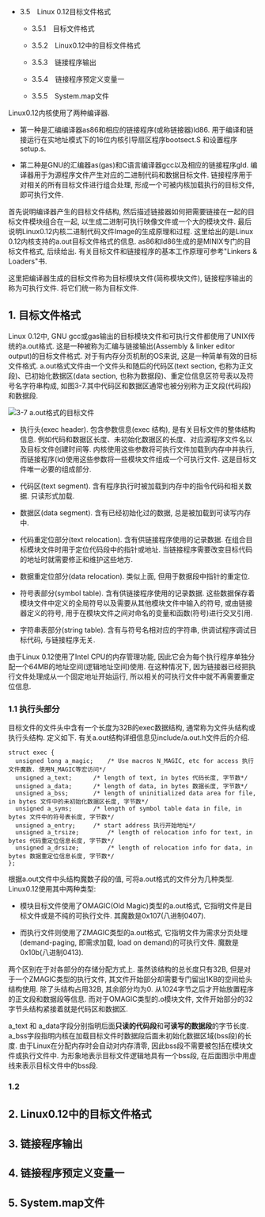 - 3.5　Linux 0.12目标文件格式

    - 3.5.1　目标文件格式

    - 3.5.2　Linux0.12中的目标文件格式
    
    - 3.5.3　链接程序输出
    
    - 3.5.4　链接程序预定义变量一

    - 3.5.5　System.map文件

Linux0.12内核使用了两种编译器. 

- 第一种是汇编编译器as86和相应的链接程序(或称链接器)ld86. 用于编译和链接运行在实地址模式下的16位内核引导扇区程序bootsect.S 和设置程序setup.s. 

- 第二种是GNU的汇编器as(gas)和C语言编译器gcc以及相应的链接程序gld. 编译器用于为源程序文件产生对应的二进制代码和数据目标文件. 链接程序用于对相关的所有目标文件进行组合处理, 形成一个可被内核加载执行的目标文件, 即可执行文件. 
 
首先说明编译器产生的目标文件结构, 然后描述链接器如何把需要链接在一起的目标文件模块组合在一起, 以生成二进制可执行映像文件或一个大的模块文件. 最后说明Linux0.12内核二进制代码文件Image的生成原理和过程. 这里给出的是Linux 0.12内核支持的a.out目标文件格式的信息. as86和ld86生成的是MINIX专门的目标文件格式, 后续给出. 有关目标文件和链接程序的基本工作原理可参考"Linkers & Loaders"书. 

这里把编译器生成的目标文件称为目标模块文件(简称模块文件), 链接程序输出的称为可执行文件. 将它们统一称为目标文件. 

## 1. 目标文件格式

Linux 0.12中, GNU gcc或gas输出的目标模块文件和可执行文件都使用了UNIX传统的a.out格式. 这是一种被称为汇编与链接输出(Assembly & linker editor output)的目标文件格式. 对于有内存分页机制的OS来说, 这是一种简单有效的目标文件格式. a.out格式文件由一个文件头和随后的代码区(text section, 也称为正文段)、已初始化数据区(data section, 也称为数据段)、重定位信息区符号表以及符号名字符串构成, 如图3-7.其中代码区和数据区通常也被分别称为正文段(代码段)和数据段. 

![3-7 a.out格式的目标文件](images/3.png)

- 执行头(exec header). 包含参数信息(exec 结构), 是有关目标文件的整体结构信息. 例如代码和数据区长度、未初始化数据区的长度、对应源程序文件名以及目标文件创建时间等. 内核使用这些参数将可执行文件加载到内存中并执行, 而链接程序(ld)使用这些参数将一些模块文件组成一个可执行文件. 这是目标文件唯一必要的组成部分. 

- 代码区(text segment). 含有程序执行时被加载到内存中的指令代码和相关数据. 只读形式加载.  

- 数据区(data segment). 含有已经初始化过的数据, 总是被加载到可读写内存中.  

- 代码重定位部分(text relocation). 含有供链接程序使用的记录数据. 在组合目标模块文件时用于定位代码段中的指针或地址. 当链接程序需要改变目标代码的地址时就需要修正和维护这些地方. 

- 数据重定位部分(data relocation). 类似上面, 但用于数据段中指针的重定位. 

- 符号表部分(symbol table). 含有供链接程序使用的记录数据. 这些数据保存着模块文件中定义的全局符号以及需要从其他模块文件中输入的符号, 或由链接器定义的符号, 用于在模块文件之间对命名的变量和函数(符号)进行交叉引用. 

- 字符串表部分(string table). 含有与符号名相对应的字符串, 供调试程序调试目标代码, 与链接程序无关. 

由于Linux 0.12使用了Intel CPU的内存管理功能, 因此它会为每个执行程序单独分配一个64MB的地址空间(逻辑地址空间)使用. 在这种情况下, 因为链接器已经把执行文件处理成从一个固定地址开始运行, 所以相关的可执行文件中就不再需要重定位信息. 

### 1.1 执行头部分

目标文件的文件头中含有一个长度为32B的exec数据结构, 通常称为文件头结构或执行头结构. 定义如下. 有关a.out结构详细信息见include/a.out.h文件后的介绍. 

```
struct exec {                                                                                                                                                                                              
  unsigned long a_magic;    /* Use macros N_MAGIC, etc for access 执行文件魔数. 使用N_MAGIC等宏访问*/
  unsigned a_text;      /* length of text, in bytes 代码长度, 字节数*/
  unsigned a_data;      /* length of data, in bytes 数据长度, 字节数*/
  unsigned a_bss;       /* length of uninitialized data area for file, in bytes 文件中的未初始化数据区长度, 字节数*/
  unsigned a_syms;      /* length of symbol table data in file, in bytes 文件中的符号表长度, 字节数*/
  unsigned a_entry;     /* start address 执行开始地址*/
  unsigned a_trsize;        /* length of relocation info for text, in bytes 代码重定位信息长度, 字节数*/
  unsigned a_drsize;        /* length of relocation info for data, in bytes 数据重定位信息长度, 字节数*/
};
```

根据a.out文件中头结构魔数子段的值, 可将a.out格式的文件分为几种类型. Linux0.12使用其中两种类型: 

- 模块目标文件使用了OMAGIC(Old Magic)类型的a.out格式, 它指明文件是目标文件或是不纯的可执行文件. 其魔数是0x107(八进制0407). 

- 而执行文件则使用了ZMAGIC类型的a.out格式, 它指明文件为需求分页处理(demand-paging, 即需求加载, load on demand)的可执行文件. 魔数是0x10b(八进制0413). 

两个区别在于对各部分的存储分配方式上. 虽然该结构的总长度只有32B, 但是对于一个ZMAGIC类型的执行文件, 其文件开始部分却需要专门留出1KB的空间给头结构使用. 除了头结构占用32B, 其余部分均为0. 从1024字节之后才开始放置程序的正文段和数据段等信息. 而对于OMAGIC类型的.o模块文件, 文件开始部分的32字节头结构紧接着就是代码区和数据区. 

a_text 和 a_data字段分别指明后面**只读的代码段**和**可读写的数据段**的字节长度. a_bss字段指明内核在加载目标文件时数据段后面未初始化数据区域(bss段)的长度. 由于Linux在分配内存时会自动对内存清零, 因此bss段不需要被包括在模块文件或执行文件中. 为形象地表示目标文件逻辑地具有一个bss段, 在后面图示中用虚线来表示目标文件中的bss段. 


### 1.2 

## 2. Linux0.12中的目标文件格式

## 3. 链接程序输出

## 4. 链接程序预定义变量一

## 5. System.map文件
